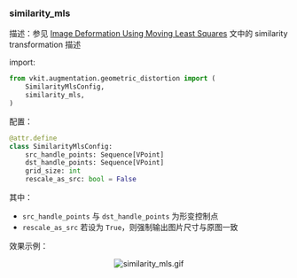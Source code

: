 ### similarity_mls

描述：参见 [Image Deformation Using Moving Least Squares](https://people.engr.tamu.edu/schaefer/research/mls.pdf) 文中的 similarity transformation 描述

import:

```python
from vkit.augmentation.geometric_distortion import (
    SimilarityMlsConfig,
    similarity_mls,
)
```

配置：

```python
@attr.define
class SimilarityMlsConfig:
    src_handle_points: Sequence[VPoint]
    dst_handle_points: Sequence[VPoint]
    grid_size: int
    rescale_as_src: bool = False
```

其中：

* `src_handle_points` 与 `dst_handle_points` 为形变控制点
* `rescale_as_src` 若设为 `True`，则强制输出图片尺寸与原图一致

效果示例：

<div align="center"><img alt="similarity_mls.gif" src="https://i.loli.net/2021/11/28/WjoHstxRJXmLzFT.gif"></div>

